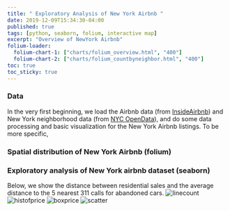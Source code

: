 ```yaml
---
title: " Exploratory Analysis of New York Airbnb "
date: 2019-12-09T15:34:30-04:00
published: true
tags: [python, seaborn, folium, interactive map]
excerpt: "Overview of NewYork Airbnb"
folium-loader:
  folium-chart-1: ["charts/folium_overview.html", "400"]
  folium-chart-2: ["charts/folium_countbyneighbor.html", "400"]
toc: true
toc_sticky: true
---
```


### Data 
In the very first beginning, we load the Airbnb data (from [InsideAirbnb][InsideAirbnb]) and New York neighborhood data (from [NYC OpenData][NYC OpenData]), and do some data processing and basic visualization for the New York Airbnb listings. To be more specific, 

[InsideAirbnb]: http://insideairbnb.com/beijing/?neighbourhood=&filterEntireHomes=false&filterHighlyAvailable=false&filterRecentReviews=false&filterMultiListings=false
[NYC OpenData]: https://opendata.cityofnewyork.us/

### Spatial  distribution of New York Airbnb  (folium)
<div id="folium-chart-1"></div>
<div id="folium-chart-2"></div>

### Exploratory analysis of New York airbnb dataset (seaborn)
Below, we show the distance between residential sales and the average distance to the 5 nearest 311 calls for abandoned cars.
![linecount](https://raw.githubusercontent.com/liziqun/MUSA620_Final_Project/master/assets/images/line_count.png)
![histofprice](https://raw.githubusercontent.com/liziqun/MUSA620_Final_Project/master/assets/images/hist.png)
![boxprice](https://raw.githubusercontent.com/liziqun/MUSA620_Final_Project/master/assets/images/box.png)
![scatter](https://raw.githubusercontent.com/liziqun/MUSA620_Final_Project/master/assets/images/scatter_price_reviews.png)
